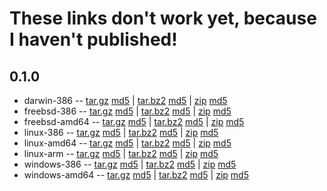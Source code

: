 # These links don't work yet, because I haven't published!

## 0.1.0

* darwin-386 -- [tar.gz](http://dendrite-binaries.s3-website-us-east-1.amazonaws.com/darwin-386/0.1.0/dendrite-darwin-386-0.1.0.tar.gz) [md5](http://dendrite-binaries.s3-website-us-east-1.amazonaws.com/darwin-386/0.1.0/dendrite-darwin-386-0.1.0.tar.gz.md5) | [tar.bz2](http://dendrite-binaries.s3-website-us-east-1.amazonaws.com/darwin-386/0.1.0/dendrite-darwin-386-0.1.0.tar.bz2) [md5](http://dendrite-binaries.s3-website-us-east-1.amazonaws.com/darwin-386/0.1.0/dendrite-darwin-386-0.1.0.tar.bz2.md5) | [zip](http://dendrite-binaries.s3-website-us-east-1.amazonaws.com/darwin-386/0.1.0/dendrite-darwin-386-0.1.0.zip) [md5](http://dendrite-binaries.s3-website-us-east-1.amazonaws.com/darwin-386/0.1.0/dendrite-darwin-386-0.1.0.zip.md5)
* freebsd-386 -- [tar.gz](http://dendrite-binaries.s3-website-us-east-1.amazonaws.com/freebsd-386/0.1.0/dendrite-freebsd-386-0.1.0.tar.gz) [md5](http://dendrite-binaries.s3-website-us-east-1.amazonaws.com/freebsd-386/0.1.0/dendrite-freebsd-386-0.1.0.tar.gz.md5) | [tar.bz2](http://dendrite-binaries.s3-website-us-east-1.amazonaws.com/freebsd-386/0.1.0/dendrite-freebsd-386-0.1.0.tar.bz2) [md5](http://dendrite-binaries.s3-website-us-east-1.amazonaws.com/freebsd-386/0.1.0/dendrite-freebsd-386-0.1.0.tar.bz2.md5) | [zip](http://dendrite-binaries.s3-website-us-east-1.amazonaws.com/freebsd-386/0.1.0/dendrite-freebsd-386-0.1.0.zip) [md5](http://dendrite-binaries.s3-website-us-east-1.amazonaws.com/freebsd-386/0.1.0/dendrite-freebsd-386-0.1.0.zip.md5)
* freebsd-amd64 -- [tar.gz](http://dendrite-binaries.s3-website-us-east-1.amazonaws.com/freebsd-amd64/0.1.0/dendrite-freebsd-amd64-0.1.0.tar.gz) [md5](http://dendrite-binaries.s3-website-us-east-1.amazonaws.com/freebsd-amd64/0.1.0/dendrite-freebsd-amd64-0.1.0.tar.gz.md5) | [tar.bz2](http://dendrite-binaries.s3-website-us-east-1.amazonaws.com/freebsd-amd64/0.1.0/dendrite-freebsd-amd64-0.1.0.tar.bz2) [md5](http://dendrite-binaries.s3-website-us-east-1.amazonaws.com/freebsd-amd64/0.1.0/dendrite-freebsd-amd64-0.1.0.tar.bz2.md5) | [zip](http://dendrite-binaries.s3-website-us-east-1.amazonaws.com/freebsd-amd64/0.1.0/dendrite-freebsd-amd64-0.1.0.zip) [md5](http://dendrite-binaries.s3-website-us-east-1.amazonaws.com/freebsd-amd64/0.1.0/dendrite-freebsd-amd64-0.1.0.zip.md5)
* linux-386 -- [tar.gz](http://dendrite-binaries.s3-website-us-east-1.amazonaws.com/linux-386/0.1.0/dendrite-linux-386-0.1.0.tar.gz) [md5](http://dendrite-binaries.s3-website-us-east-1.amazonaws.com/linux-386/0.1.0/dendrite-linux-386-0.1.0.tar.gz.md5) | [tar.bz2](http://dendrite-binaries.s3-website-us-east-1.amazonaws.com/linux-386/0.1.0/dendrite-linux-386-0.1.0.tar.bz2) [md5](http://dendrite-binaries.s3-website-us-east-1.amazonaws.com/linux-386/0.1.0/dendrite-linux-386-0.1.0.tar.bz2.md5) | [zip](http://dendrite-binaries.s3-website-us-east-1.amazonaws.com/linux-386/0.1.0/dendrite-linux-386-0.1.0.zip) [md5](http://dendrite-binaries.s3-website-us-east-1.amazonaws.com/linux-386/0.1.0/dendrite-linux-386-0.1.0.zip.md5)
* linux-amd64 -- [tar.gz](http://dendrite-binaries.s3-website-us-east-1.amazonaws.com/linux-amd64/0.1.0/dendrite-linux-amd64-0.1.0.tar.gz) [md5](http://dendrite-binaries.s3-website-us-east-1.amazonaws.com/linux-amd64/0.1.0/dendrite-linux-amd64-0.1.0.tar.gz.md5) | [tar.bz2](http://dendrite-binaries.s3-website-us-east-1.amazonaws.com/linux-amd64/0.1.0/dendrite-linux-amd64-0.1.0.tar.bz2) [md5](http://dendrite-binaries.s3-website-us-east-1.amazonaws.com/linux-amd64/0.1.0/dendrite-linux-amd64-0.1.0.tar.bz2.md5) | [zip](http://dendrite-binaries.s3-website-us-east-1.amazonaws.com/linux-amd64/0.1.0/dendrite-linux-amd64-0.1.0.zip) [md5](http://dendrite-binaries.s3-website-us-east-1.amazonaws.com/linux-amd64/0.1.0/dendrite-linux-amd64-0.1.0.zip.md5)
* linux-arm -- [tar.gz](http://dendrite-binaries.s3-website-us-east-1.amazonaws.com/linux-arm/0.1.0/dendrite-linux-arm-0.1.0.tar.gz) [md5](http://dendrite-binaries.s3-website-us-east-1.amazonaws.com/linux-arm/0.1.0/dendrite-linux-arm-0.1.0.tar.gz.md5) | [tar.bz2](http://dendrite-binaries.s3-website-us-east-1.amazonaws.com/linux-arm/0.1.0/dendrite-linux-arm-0.1.0.tar.bz2) [md5](http://dendrite-binaries.s3-website-us-east-1.amazonaws.com/linux-arm/0.1.0/dendrite-linux-arm-0.1.0.tar.bz2.md5) | [zip](http://dendrite-binaries.s3-website-us-east-1.amazonaws.com/linux-arm/0.1.0/dendrite-linux-arm-0.1.0.zip) [md5](http://dendrite-binaries.s3-website-us-east-1.amazonaws.com/linux-arm/0.1.0/dendrite-linux-arm-0.1.0.zip.md5)
* windows-386 -- [tar.gz](http://dendrite-binaries.s3-website-us-east-1.amazonaws.com/windows-386/0.1.0/dendrite-windows-386-0.1.0.tar.gz) [md5](http://dendrite-binaries.s3-website-us-east-1.amazonaws.com/windows-386/0.1.0/dendrite-windows-386-0.1.0.tar.gz.md5) | [tar.bz2](http://dendrite-binaries.s3-website-us-east-1.amazonaws.com/windows-386/0.1.0/dendrite-windows-386-0.1.0.tar.bz2) [md5](http://dendrite-binaries.s3-website-us-east-1.amazonaws.com/windows-386/0.1.0/dendrite-windows-386-0.1.0.tar.bz2.md5) | [zip](http://dendrite-binaries.s3-website-us-east-1.amazonaws.com/windows-386/0.1.0/dendrite-windows-386-0.1.0.zip) [md5](http://dendrite-binaries.s3-website-us-east-1.amazonaws.com/windows-386/0.1.0/dendrite-windows-386-0.1.0.zip.md5)
* windows-amd64 -- [tar.gz](http://dendrite-binaries.s3-website-us-east-1.amazonaws.com/windows-amd64/0.1.0/dendrite-windows-amd64-0.1.0.tar.gz) [md5](http://dendrite-binaries.s3-website-us-east-1.amazonaws.com/windows-amd64/0.1.0/dendrite-windows-amd64-0.1.0.tar.gz.md5) | [tar.bz2](http://dendrite-binaries.s3-website-us-east-1.amazonaws.com/windows-amd64/0.1.0/dendrite-windows-amd64-0.1.0.tar.bz2) [md5](http://dendrite-binaries.s3-website-us-east-1.amazonaws.com/windows-amd64/0.1.0/dendrite-windows-amd64-0.1.0.tar.bz2.md5) | [zip](http://dendrite-binaries.s3-website-us-east-1.amazonaws.com/windows-amd64/0.1.0/dendrite-windows-amd64-0.1.0.zip) [md5](http://dendrite-binaries.s3-website-us-east-1.amazonaws.com/windows-amd64/0.1.0/dendrite-windows-amd64-0.1.0.zip.md5)


